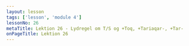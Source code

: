 ```yaml
---
layout: lesson
tags: ['lesson', 'module 4']
lessonNo: 26
metaTitle: Lektion 26 - Lydregel om T/S og +Toq, +Tariaqar-, +Tar-
onPageTitle: Lektion 26
---
```


